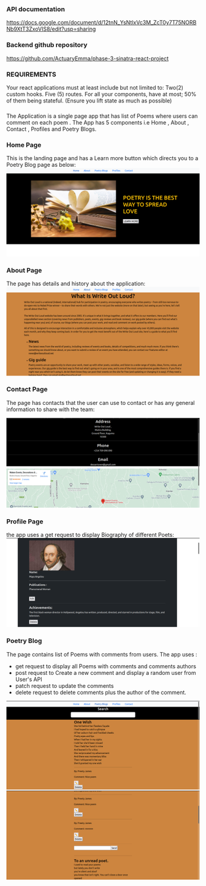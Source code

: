 

### API documentation
https://docs.google.com/document/d/12tnN_YsNtlxVc3M_ZcT0y7T75NORBNb9XtT3ZxoVIS8/edit?usp=sharing

### Backend github repository
https://github.com/ActuaryEmma/phase-3-sinatra-react-project



### REQUIREMENTS
Your react applications must at least include but not limited to:
Two(2) custom hooks.
Five (5) routes.
For all your components, have at most; 50% of them being stateful. (Ensure you lift state as much as possible)

### 
The Application is a single page app that has list of Poems where users can comment on each poem . 
The App has 5 components i.e Home , About , Contact , Profiles and Poetry Blogs.

### Home Page

This is the landing page and has a Learn more button which directs you to a Poetry Blog page as below:
![firstPage image](src/images/firstPage.png)

### About Page
The page has details and history about the application:
![About image](src/images/About.png)

### Contact Page
The page has contacts that the user can use to contact or has any general information to share with the team:

![contact image](src/images/contact.png)

### Profile Page
the app uses a get request to display Biography  of  different Poets:
![Profile image](src/images/Profile.png) 

### Poetry Blog
The page contains list of Poems with comments from users.
The app uses :
- get request to display all Poems with comments and comments authors
- post request to Create a new comment and display a random user from User's API
- patch request to update the comments
- delete request to delete comments plus the author of the comment.

![blog1 image](src/images/Blog1.png)  
![blog2 image](src/images/Blog2.png) 
  

















